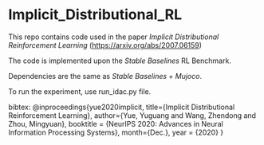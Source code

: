 # Implicit_Distributional_RL
This repo contains code used in the paper *Implicit Distributional Reinforcement Learning* (https://arxiv.org/abs/2007.06159)

The code is implemented upon the *Stable Baselines* RL Benchmark. 

Dependencies are the same as *Stable Baselines* + *Mujoco*. 

To run the experiment, use run_idac.py file. 

bibtex:
@inproceedings{yue2020implicit,
  title={Implicit Distributional Reinforcement Learning},
  author={Yue, Yuguang and Wang, Zhendong and Zhou, Mingyuan},
  booktitle = {NeurIPS 2020: Advances in Neural Information Processing Systems},
  month={Dec.},
  year = {2020}
}

